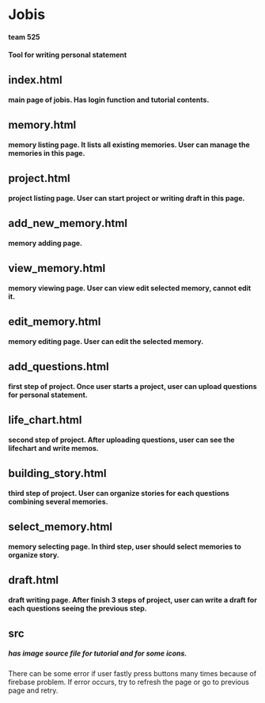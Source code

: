 # Jobis
#### team 525
#### Tool for writing personal statement

## index.html
#### main page of jobis. Has login function and tutorial contents.  

## memory.html
#### memory listing page. It lists all existing memories. User can manage the memories in this page.

## project.html
#### project listing page. User can start project or writing draft in this page.

## add_new_memory.html
#### memory adding page. 

## view_memory.html
#### memory viewing page. User can view edit selected memory, cannot edit it.

## edit_memory.html
#### memory editing page. User can edit the selected memory.

## add_questions.html
#### first step of project. Once user starts a project, user can upload questions for personal statement.

## life_chart.html
#### second step of project. After uploading questions, user can see the lifechart and write memos.

## building_story.html
#### third step of project. User can organize stories for each questions combining several memories.

## select_memory.html
#### memory selecting page. In third step, user should select memories to organize story.

## draft.html
#### draft writing page. After finish 3 steps of project, user can write a draft for each questions seeing the previous step.

## src
##### has image source file for tutorial and for some icons.


There can be some error if user fastly press buttons many times because of firebase problem. If error occurs, try to refresh the page or go to previous page and retry. 
